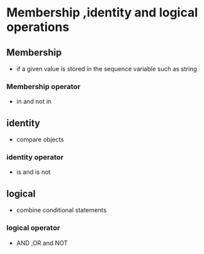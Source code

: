 # Membership ,identity and logical operations

## Membership
- if a given value is stored in the sequence variable such as string
### Membership operator
- in and not in


## identity 
- compare objects
### identity operator
- is and is not

## logical 
- combine conditional statements
### logical operator
- AND ,OR and NOT
